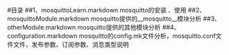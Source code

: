 #目录
##1、mosquittoLearn.markdown	
mosquitto的安装 、使用 
##2、mosquittoModule.markdown
mosquitto提供的__mosquitto__模块分析
##3、otherModule.markdown
mosquitto提供的其他模块分析
##4、configuration.markdown
mosquitto的config.mk文件分析，mosquitto.conf文件文件，发布参数、订阅参数、消息类型说明

